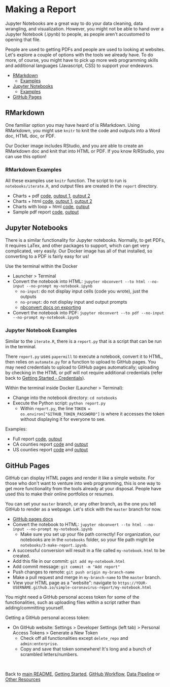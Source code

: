 # Making a Report

Jupyter Notebooks are a great way to do your data cleaning, data wrangling, and visualization. However, you might not be able to hand over a Jupyter Notebook (.ipynb) to people, as people aren't accustomed to opening that file.

People are used to getting PDFs and people are used to looking at websites. Let's explore a couple of options with the tools we already have. To do more, of course, you might have to pick up more web programming skills and additional languages (Javascript, CSS) to support your endeavors.

* [RMarkdown](#rmarkdown)
    * [Examples](#rmarkdown-examples)
* [Jupyter Notebooks](#jupyter-notebooks)
    * [Examples](#jupyter-notebook-examples)
* [GitHub Pages](#github-pages)

## RMarkdown
One familiar option you may have heard of is RMarkdown. Using RMarkdown, you might use `knitr` to knit the code and outputs into a Word doc, HTML doc, or PDF. 

Our Docker image includes RStudio, and you are able to create an RMarkdown doc and knit that into HTML or PDF. If you know R/RStudio, you can use this option!

### RMarkdown Examples
All these examples use `knitr` function. The script to run is `notebooks/iterate.R`, and output files are created in the `report` directory.

* Charts + pdf [code](./notebooks/A-county-charts.Rmd), [output 1](https://tiffanychu90.github.io/simple-coronavirus-report/reports/Alameda.pdf), [output 2](https://tiffanychu90.github.io/simple-coronavirus-report/reports/Los%20Angeles.pdf)
* Charts + html [code](./notebooks/B-county-charts-html.Rmd), [output 1](https://tiffanychu90.github.io/simple-coronavirus-report/reports/Alameda.html), [output 2](https://tiffanychu90.github.io/simple-coronavirus-report/reports/Los%20Angeles.html)
* Charts with loop + html [code](./notebooks/C-ca-report.Rmd), [output](https://tiffanychu90.github.io/simple-coronavirus-report/reports/county-report.html)
* Sample pdf report [code](./notebooks/D-sample-report.Rmd), [output](https://tiffanychu90.github.io/simple-coronavirus-report/reports/sample-report.pdf)


## Jupyter Notebooks
There is a similar functionality for Jupyter notebooks. Normally, to get PDFs, it requires LaTex, and other packages to support, which can get very complicated, very easily. Our Docker image has all of that installed, so converting to a PDF is fairly easy for us!

Use the terminal within the Docker
* Launcher > Terminal 
* Convert the notebook into HTML: `jupyter nbconvert --to html --no-input --no-prompt my-notebook.ipynb`
    * `no-input`: do not display input cells (code you wrote), just the outputs
    * `no-prompt`: do not display input and output prompts
    * [nbconvert docs on exporting](https://nbconvert.readthedocs.io/en/latest/config_options.html#exporter-options)
* Convert the notebook into PDF: `jupyter nbconvert --to pdf --no-input --no-prompt my-notebook.ipynb`

### Jupyter Notebook Examples

Similar to the `iterate.R`, there is a `report.py` that is a script that can be run in the terminal.

There `report.py` uses `papermill` to execute a notebook, convert it to HTML, then relies on `automate.py` for a function to upload to GitHub pages. You may need credentials to upload to GitHub pages automatically; uploading by checking in the HTML or pdf will not require additional credentials (refer back to [Getting Started - Credentials](./getting_started.md#step-6-add-credentials)). 


Within the terminal inside Docker (Launcher > Terminal):
* Change into the notebook directory: `cd notebooks`
* Execute the Python script: `python report.py`
    * Within `report.py`, the line `TOKEN = os.environ["GITHUB_TOKEN_PASSWORD"]` is where it accesses the token without displaying it for everyone to see.

Examples: 

* Full report [code](./notebooks/5-full-report.ipynb), [output](https://tiffanychu90.github.io/simple-coronavirus-report/reports/full-report.html)
* CA counties report [code](https://github.com/CityOfLosAngeles/covid19-indicators/blob/master/notebooks/ca-counties.ipynb) and [output](https://cityoflosangeles.github.io/covid19-indicators/ca-county-trends.html)
* US counties report [code](https://github.com/CityOfLosAngeles/covid19-indicators/blob/master/notebooks/us-counties.ipynb) and [output](https://cityoflosangeles.github.io/covid19-indicators/us-county-trends.html)


## GitHub Pages

GitHub can display HTML pages and render it like a simple website. For those who don't want to venture into web programming, this is one way to get more functionality from the tools already at your disposal. People have used this to make their online portfolios or resumes.

You can set your `master` branch, or any other branch, as the one you tell GitHub to render as a webpage. Let's stick with the `master` branch for now.
* [GitHub pages docs](https://docs.github.com/en/github/working-with-github-pages/configuring-a-publishing-source-for-your-github-pages-site)
*  Convert the notebook to HTML: `jupyter nbconvert --to html --no-input --no-prompt my-notebook.ipynb`
    * Make sure you set up your file path correctly! For organization, our notebooks are in the `notebooks` folder, so your file path might be `notebooks/3-make-report.ipynb`. 
* A successful conversion will result in a file called `my-notebook.html` to be created.
* Add this file in our commit: `git add my-notebook.html`
* Add commit message: `git commit -m "Add report"`
* Push changes to remote: `git push origin my-branch-name`
* Make a pull request and merge in `my-branch-name` to the `master` branch.
* View your HTML page as a "website": navigate to `https://YOUR-USERNAME.github.io/simple-coronavirus-report/my-notebook.html`

You might need a GitHub personal access token for some of the functionalities, such as uploading files within a script rather than adding/committing yourself.

Getting a GitHub personal access token:
* On GitHub website: Settings > Developer Settings (left tab) > Personal Access Tokens > Generate a New Token
    * Check off all functionalities except `delete_repo` and `admin:enterprise`.
    * Copy and save that token somewhere! It's long and a bunch of scrambled letters/numbers.

<br>

Back to [main README](./README.md), [Getting Started](./getting_started.md), [GitHub Workflow](./github_version_control.md), [Data Pipeline](./data_pipeline.md) or [Other Resources](./other_resources.md) 